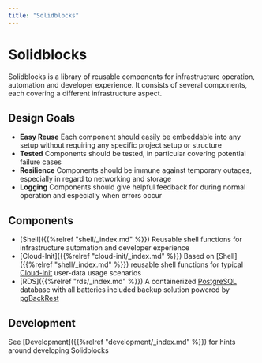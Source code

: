 ```yaml
---
title: "Solidblocks"
---
```


# Solidblocks

Solidblocks is a library of reusable components for infrastructure operation, automation and developer experience. It consists of several components, each covering a different infrastructure aspect. 

## Design Goals

* **Easy Reuse** Each component should easily be embeddable into any setup without requiring any specific project setup or structure
* **Tested** Components should be tested, in particular covering potential failure cases
* **Resilience** Components should be immune against temporary outages, especially in regard to networking and storage
* **Logging** Components should give helpful feedback for during normal operation and especially when errors occur


## Components

* [Shell]({{%relref "shell/_index.md" %}}) Reusable shell functions for infrastructure automation and developer experience
* [Cloud-Init]({{%relref "cloud-init/_index.md" %}}) Based on [Shell]({{%relref "shell/_index.md" %}}) reusable shell functions for typical [Cloud-Init](https://cloudinit.readthedocs.io/en/latest/) user-data usage scenarios
* [RDS]({{%relref "rds/_index.md" %}}) A containerized [PostgreSQL](https://www.postgresql.org/) database with all batteries included backup solution powered by [pgBackRest](https://pgbackrest.org/)


## Development

See [Development]({{%relref "development/_index.md" %}}) for hints around developing Solidblocks 